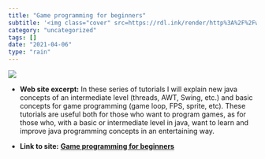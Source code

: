 ```yaml
---
title: "Game programming for beginners"
subtitle: '<img class="cover" src=https://rdl.ink/render/http%3A%2F%2Fwww.edu4java.com%2Fen%2Fgame%2Fgame0-en.h...'
category: "uncategorized"
tags: []
date: "2021-04-06"
type: "rain"
---
```

<img class="cover" src=https://rdl.ink/render/http%3A%2F%2Fwww.edu4java.com%2Fen%2Fgame%2Fgame0-en.html>



* **Web site excerpt:** In these series of tutorials I will explain new java concepts of an intermediate level (threads, AWT, Swing, etc.) and basic concepts for game programming (game loop, FPS, sprite, etc). These tutorials are useful both for those who want to program games, as for those who, with a basic or intermediate level in java, want to learn and improve java programming concepts in an entertaining way.

* **Link to site:** **[Game programming for beginners](http://www.edu4java.com/en/game/game0-en.html)**